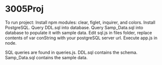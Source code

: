 # 3005Proj


To run project: 
Install npm modules: clear, figlet, inquirer, and colors. 
Install PostgreSQL.
Query DDL.sql into database.
Query Samp_Data.sql into database to populate it with sample data.
Edit sql.js in files folder, replace contents of var conString with your postgreSQL server url.
Execute app.js in node.

SQL queries are found in queries.js.
DDL.sql contains the schema.
Samp_Data.sql contains the sample data.
